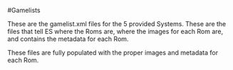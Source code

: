 #Gamelists

These are the gamelist.xml files for the 5 provided Systems. These are the files that tell ES where the Roms are, where the images for each Rom are, and contains the metadata for each Rom.

These files are fully populated with the proper images and metadata for each Rom.
